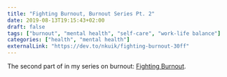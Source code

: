 ```yaml
---
title: "Fighting Burnout, Burnout Series Pt. 2"
date: 2019-08-13T19:15:43+02:00
draft: false
tags: ["burnout", "mental health", "self-care", "work-life balance"]
categories: ["health", "mental health"]
externalLink: "https://dev.to/nkuik/fighting-burnout-30ff"
---
```


The second part of in my series on burnout: [Fighting Burnout](https://dev.to/nkuik/fighting-burnout-30ff).
